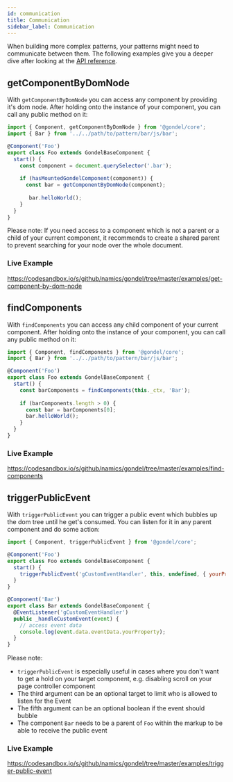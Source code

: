 ```yaml
---
id: communication
title: Communication
sidebar_label: Communication
---
```


When building more complex patterns, your patterns might need to communicate between them. The following examples give you
a deeper dive after looking at the [API reference](api.md).

## getComponentByDomNode

With `getComponentByDomNode` you can access any component by providing it's dom node. After holding onto
the instance of your component, you can call any public method on it:

```js
import { Component, getComponentByDomNode } from '@gondel/core';
import { Bar } from '../../path/to/pattern/bar/js/bar';

@Component('Foo')
export class Foo extends GondelBaseComponent {
  start() {
    const component = document.querySelector('.bar');
    
    if (hasMountedGondelComponent(component)) {
      const bar = getComponentByDomNode(component);
            
       bar.helloWorld();
    }
  }
}
```

Please note: If you need access to a component which is not a parent or a child of your current component, it recommends 
to create a shared parent to prevent searching for your node over the whole document.

### Live Example

https://codesandbox.io/s/github/namics/gondel/tree/master/examples/get-component-by-dom-node

## findComponents

With `findComponents` you can access any child component of your current component. After holding onto
the instance of your component, you can call any public method on it:

```js
import { Component, findComponents } from '@gondel/core';
import { Bar } from '../../path/to/pattern/bar/js/bar';

@Component('Foo')
export class Foo extends GondelBaseComponent {
  start() {
    const barComponents = findComponents(this._ctx, 'Bar');
    
    if (barComponents.length > 0) {
      const bar = barComponents[0];
      bar.helloWorld();
    }
  }
}
```

### Live Example

https://codesandbox.io/s/github/namics/gondel/tree/master/examples/find-components

## triggerPublicEvent

With `triggerPublicEvent` you can trigger a public event which bubbles up the dom tree until he get's consumed.
You can listen for it in any parent component and do some action:

```js
import { Component, triggerPublicEvent } from '@gondel/core';

@Component('Foo')
export class Foo extends GondelBaseComponent {
  start() {
    triggerPublicEvent('gCustomEventHandler', this, undefined, { yourProperty: 'This is event data attached to the event' });
  }
}

@Component('Bar')
export class Bar extends GondelBaseComponent {
  @EventListener('gCustomEventHandler')
  public _handleCustomEvent(event) {
    // access event data
    console.log(event.data.eventData.yourProperty);
  }
}
```

Please note: 
* `triggerPublicEvent` is especially useful in cases where you don't want to get a hold on your target component, e.g. 
disabling scroll on your page controller component
* The third argument can be an optional target to limit who is allowed to listen for the Event
* The fifth argument can be an optional boolean if the event should bubble
* The component `Bar` needs to be a parent of `Foo` within the markup to be able to receive the public event

### Live Example

https://codesandbox.io/s/github/namics/gondel/tree/master/examples/trigger-public-event
